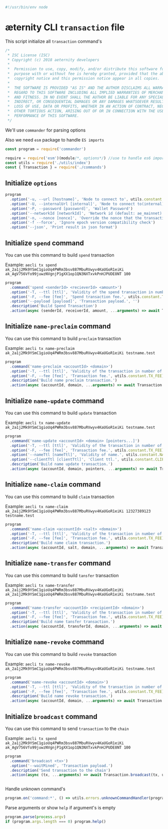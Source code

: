 





  

```js
#!/usr/bin/env node

```







# æternity CLI `transaction` file

This script initialize all `transaction` command's


  

```js
/*
 * ISC License (ISC)
 * Copyright (c) 2018 aeternity developers
 *
 *  Permission to use, copy, modify, and/or distribute this software for any
 *  purpose with or without fee is hereby granted, provided that the above
 *  copyright notice and this permission notice appear in all copies.
 *
 *  THE SOFTWARE IS PROVIDED "AS IS" AND THE AUTHOR DISCLAIMS ALL WARRANTIES WITH
 *  REGARD TO THIS SOFTWARE INCLUDING ALL IMPLIED WARRANTIES OF MERCHANTABILITY
 *  AND FITNESS. IN NO EVENT SHALL THE AUTHOR BE LIABLE FOR ANY SPECIAL, DIRECT,
 *  INDIRECT, OR CONSEQUENTIAL DAMAGES OR ANY DAMAGES WHATSOEVER RESULTING FROM
 *  LOSS OF USE, DATA OR PROFITS, WHETHER IN AN ACTION OF CONTRACT, NEGLIGENCE OR
 *  OTHER TORTIOUS ACTION, ARISING OUT OF OR IN CONNECTION WITH THE USE OR
 *  PERFORMANCE OF THIS SOFTWARE.
 */

```







We'll use `commander` for parsing options

Also we need `esm` package to handle `ES imports`


  

```js
const program = require('commander')

require = require('esm')(module/*, options*/) //use to handle es6 import/export
const utils = require('./utils/index')
const { Transaction } = require('./commands')


```







## Initialize `options`


  

```js
program
  .option('-u, --url [hostname]', 'Node to connect to', utils.constant.EPOCH_URL)
  .option('-U, --internalUrl [internal]', 'Node to connect to(internal)', utils.constant.EPOCH_INTERNAL_URL)
  .option('-P, --password [password]', 'Wallet Password')
  .option('--networkId [networkId]', 'Network id (default: ae_mainnet)')
  .option('-n, --nonce [nonce]', 'Override the nonce that the transaction is going to be sent with')
  .option('-f --force', 'Ignore epoch version compatibility check')
  .option('--json', 'Print result in json format')


```







## Initialize `spend` command

You can use this command to build `spend` transaction

Example: `aecli tx spend ak_2a1j2Mk9YSmC1gioUq4PWRm3bsv887MbuRVwyv4KaUGoR1eiKi ak_AgV756Vfo99juwzNVgnjP1gXX1op1QN3NXTxvkPnHJPUDE8NT 100`


  

```js
program
  .command('spend <senderId> <recieverId> <amount>')
  .option('-T, --ttl [ttl]', 'Validity of the spend transaction in number of blocks (default forever)', utils.constant.TX_TTL)
  .option('-F, --fee [fee]', 'Spend transaction fee.', utils.constant.TX_FEE)
  .option('--payload [payload]', 'Transaction payload.', '')
  .description('Build Spend Transaction')
  .action(async (senderId, receiverId, amount, ...arguments) => await Transaction.spend(senderId, receiverId, amount, utils.cli.getCmdFromArguments(arguments)))


```







## Initialize `name-preclaim` command

You can use this command to build `preclaim` transaction

Example: `aecli tx name-preclaim ak_2a1j2Mk9YSmC1gioUq4PWRm3bsv887MbuRVwyv4KaUGoR1eiKi testname.test`


  

```js
program
  .command('name-preclaim <accountId> <domain>')
  .option('-T, --ttl [ttl]', 'Validity of the transaction in number of blocks (default forever)', utils.constant.AENS_TX_TTL)
  .option('-F, --fee [fee]', 'Transaction fee.', utils.constant.TX_FEE)
  .description('Build name preclaim transaction.')
  .action(async (accountId, domain, ...arguments) => await Transaction.namePreClaim(accountId, domain, utils.cli.getCmdFromArguments(arguments)))


```







## Initialize `name-update` command

You can use this command to build `update` transaction

Example: `aecli tx name-update ak_2a1j2Mk9YSmC1gioUq4PWRm3bsv887MbuRVwyv4KaUGoR1eiKi testname.test`


  

```js
program
  .command('name-update <accountId> <domain> [pointers...]')
  .option('-T, --ttl [ttl]', 'Validity of the transaction in number of blocks (default forever)', utils.constant.AENS_TX_TTL)
  .option('-F, --fee [fee]', 'Transaction fee.', utils.constant.TX_FEE)
  .option('--nameTtl [nameTtl]', 'Validity of name.', utils.constant.NAME_TTL)
  .option('--clientTtl [clientTtl]', 'Client ttl.', utils.constant.CLIENT_TTL)
  .description('Build name update transaction.')
  .action(async (accountId, domain, pointers, ...arguments) => await Transaction.nameUpdate(accountId, domain, pointers, utils.cli.getCmdFromArguments(arguments)))


```







## Initialize `name-claim` command

You can use this command to build `claim` transaction

Example: `aecli tx name-claim ak_2a1j2Mk9YSmC1gioUq4PWRm3bsv887MbuRVwyv4KaUGoR1eiKi 12327389123 testname.test`


  

```js
program
  .command('name-claim <accountId> <salt> <domain>')
  .option('-T, --ttl [ttl]', 'Validity of the transaction in number of blocks (default forever)', utils.constant.AENS_TX_TTL)
  .option('-F, --fee [fee]', 'Transaction fee.', utils.constant.TX_FEE)
  .description('Build name claim transaction.')
  .action(async (accountId, salt, domain, ...arguments) => await Transaction.nameClaim(accountId, salt, domain, utils.cli.getCmdFromArguments(arguments)))


```







## Initialize `name-transfer` command

You can use this command to build `tansfer` transaction

Example: `aecli tx name-transfer ak_2a1j2Mk9YSmC1gioUq4PWRm3bsv887MbuRVwyv4KaUGoR1eiKi ak_2a1j2Mk9YSmC1gioUq4PWRm3bsv887MbuRVwyv4KaUGoR1eiKi testname.test`


  

```js
program
  .command('name-transfer <accountId> <recipientId> <domain>')
  .option('-T, --ttl [ttl]', 'Validity of the transaction in number of blocks (default forever)', utils.constant.AENS_TX_TTL)
  .option('-F, --fee [fee]', 'Transaction fee.', utils.constant.TX_FEE)
  .description('Build name tansfer transaction.')
  .action(async (accountId, transferId, domain, ...arguments) => await Transaction.nameTransfer(accountId, transferId, domain, utils.cli.getCmdFromArguments(arguments)))


```







## Initialize `name-revoke` command

You can use this command to build `revoke` transaction

Example: `aecli tx name-revoke ak_2a1j2Mk9YSmC1gioUq4PWRm3bsv887MbuRVwyv4KaUGoR1eiKi testname.test`


  

```js
program
  .command('name-revoke <accountId> <domain>')
  .option('-T, --ttl [ttl]', 'Validity of the transaction in number of blocks (default forever)', utils.constant.AENS_TX_TTL)
  .option('-F, --fee [fee]', 'Transaction fee.', utils.constant.TX_FEE)
  .description('Build name revoke transaction.')
  .action(async (accountId, domain, ...arguments) => await Transaction.nameRevoke(accountId, domain, utils.cli.getCmdFromArguments(arguments)))


```







## Initialize `broadcast` command

You can use this command to send `transaction` to the `chain`

Example: `aecli tx spend ak_2a1j2Mk9YSmC1gioUq4PWRm3bsv887MbuRVwyv4KaUGoR1eiKi ak_AgV756Vfo99juwzNVgnjP1gXX1op1QN3NXTxvkPnHJPUDE8NT 100`


  

```js
program
  .command('broadcast <tx>')
  .option('--waitMined', 'Transaction payload.')
  .description('Send transaction to the chain')
  .action(async (tx, ...arguments) => await Transaction.broadcast(tx, utils.cli.getCmdFromArguments(arguments)))



```







Handle unknown command's


  

```js
program.on('command:*', () => utils.errors.unknownCommandHandler(program)())


```







Parse arguments or show `help` if argument's is empty


  

```js
program.parse(process.argv)
if (program.args.length === 0) program.help()


```




